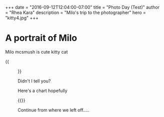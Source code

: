 +++
date = "2016-09-12T12:04:00-07:00"
title = "Photo Day (Test)"
author = "Rhea Kara"
description = "Milo's trip to the photographer"
hero = "kitty4.jpg"
+++

# A portrait of Milo

Milo mcsmush is cute kitty cat

{{<figure src="../../img/kitty1.jpg" title="A pretty kitty">}}

Didn't I tell you?

Here's a chart hopefully

{{<highcharts src="../../charts/demo.json" id="some-chart-dude">}}

Continue from where we left off.....
